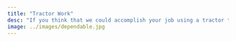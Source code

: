 ```yaml
---
title: "Tractor Work"
desc: "If you think that we could accomplish your job using a tractor then more than likely we can. We can take on just about any landscaping job just try us!"
image: ../images/dependable.jpg
---
```

